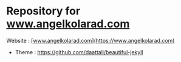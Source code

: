 # Repository for www.angelkolarad.com

Website : [www.angelkolarad.com](https://www.angelkolarad.com)

- Theme : https://github.com/daattali/beautiful-jekyll
